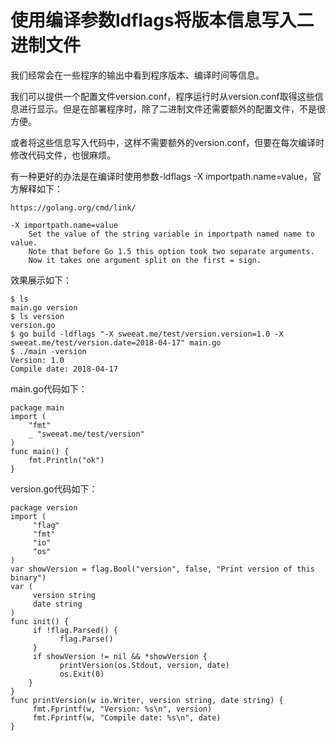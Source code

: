﻿# 使用编译参数ldflags将版本信息写入二进制文件 #

我们经常会在一些程序的输出中看到程序版本、编译时间等信息。

我们可以提供一个配置文件version.conf，程序运行时从version.conf取得这些信息进行显示。但是在部署程序时，除了二进制文件还需要额外的配置文件，不是很方便。

或者将这些信息写入代码中，这样不需要额外的version.conf，但要在每次编译时修改代码文件，也很麻烦。

有一种更好的办法是在编译时使用参数-ldflags -X importpath.name=value，官方解释如下：

```
https://golang.org/cmd/link/

-X importpath.name=value
	Set the value of the string variable in importpath named name to value.
	Note that before Go 1.5 this option took two separate arguments.
	Now it takes one argument split on the first = sign.
```

效果展示如下：

```
$ ls
main.go version
$ ls version
version.go
$ go build -ldflags "-X sweeat.me/test/version.version=1.0 -X sweeat.me/test/version.date=2018-04-17" main.go
$ ./main -version
Version: 1.0
Compile date: 2018-04-17
```

main.go代码如下：

```
package main
import (
    "fmt"
    _ "sweeat.me/test/version"
)
func main() {
    fmt.Println("ok")
}
```

version.go代码如下：

```
package version
import (
     "flag"
     "fmt"
     "io"
     "os"
)
var showVersion = flag.Bool("version", false, "Print version of this binary")
var (
     version string
     date string
)
func init() {
     if !flag.Parsed() {
           flag.Parse()
     }
     if showVersion != nil && *showVersion {
           printVersion(os.Stdout, version, date)
           os.Exit(0)
    }
}
func printVersion(w io.Writer, version string, date string) {
     fmt.Fprintf(w, "Version: %s\n", version)
     fmt.Fprintf(w, "Compile date: %s\n", date)
}
```
